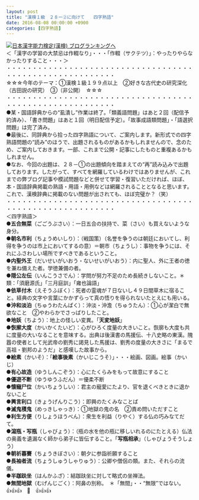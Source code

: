 ```yaml
---
layout: post
title: "漢検１級　２８ー②に向けて　　四字熟語"
date: 2016-08-08 00:00:00 +0900
categories: [四字熟語]
---
```


[![](/syuusyuu9701/assets/images/漢検１級-２８ー②に向けて-四字熟語-br_c_3028_1.gif)](http://blog.with2.net/link.php?1659096:3028 "日本漢字能力検定(漢検) ブログランキングへ")[日本漢字能力検定(漢検) ブログランキングへ](http://blog.with2.net/link.php?1659096:3028)  
＜「漢字の学習の大禁忌は作輟なり」・・・「作輟（サクテツ）」：やったりやらなかったりすること・・・＞  
・・・・・・・・・・・・・・・・・・・・・・・・・・・・・・・・・・・・・・・・・・・・・・・・・・・・・・・・・  
☆☆☆今年のテーマ：①漢検１級１９９点以上　②好きな古代史の研究深化（古田説の研究）　③（非公開）　☆☆☆　　  
・・・・・・・・・・・・・・・・・・・・・・・・・・・・・・・・・・・・・・・・・・・・・・・・・・・・・・・・・  
●某・国語辞典からの“虱潰し”作業は終了。「類義語問題」はあと２回（配信予約済み）、「書き問題」はあと１回（明日配信予定）。「故事成語類問題」・「語選択問題」は完了済み。  
●最後に、同辞典から拾った四字熟語について、ご案内します。新形式での四字熟語問題の“読み”のほうで、出題されるものがあるかもしれませんので、念のため、ご案内しておきます。一部、これまで公開・記事にしたものと重複あるかもしれません。  
●なお、今回の出題は、２８－①の出題傾向を踏まえての“再”読み込みで出題しております。したがって、すべてを網羅しているわけではありませんが、これまでの弊ブログ記事や模試問題などと併せて学習・復習いただければ、ほぼ、本・国語辞典掲載の熟語・用語・用例などは網羅されることとなると思います。これで、漢検辞典に掲載のない問題が出されても、ほぼ完璧か？（笑）  
・・・・・・・・・・・・・・・・・・・・・・・・・・・・・・・・・・・・・・・・・・・・・・・・・・・・・・・・・  
＜四字熟語＞  
●**五合無菜**（ごごうぶさい）：一日五合の扶持で、菜（さい）も買えないような身分。  
●**朝名市利**（ちょうめいしり）：（戦国策）（名誉を争うのは朝廷においてし、利得を争うのは市上においてするの意）＝朝市（ちょうし）：事物を争うには、それにふさわしい場所ですべきであるということ。  
●**内聖外王**（だいせいがいおう・ないせいがいおう）：内に聖人、外に王者の徳を兼ね備えた者。学徳兼備の者。  
●**隠公左伝**（いんこうさでん）：学問が努力不足のため長続きしないこと。＊類：「須磨源氏」「三月庭訓」「雍也論語」  
●**依草付木**（えそうふぼく）：死者の霊魂が７日ないし４９日間草木に宿ること。経典の文字や言葉にかかずらって真の悟りを得られないたとえにも用いる。  
●**沖和淡泊**（ちゅうわたんぱく）：沖淡・沖澹（ちゅうたん）：①心が潔白で無欲なこと　②やわらかでさっぱりしたこと。  
●**地妖**（ちよう）：地上の怪しい変異。「**天変地妖**」  
●**恢廓大度**（かいかくたいど）：心がひろく度量の大きいこと。恢廓も大度も共に度量の大いなることを意味する。出典は後漢書の馬援伝、十八史略の東漢。隗囂の使者として光武帝の劉秀に謁見した馬援は、劉秀の度量の大きさに「まるで高祖・劉邦のようだ」と感嘆した故事から。  
●**絵素**（かいそ）：「**絵事後素**（かいじこうそ）」・・・絵画、図画。絵事（かいじ）  
●**有心故造**（ゆうしんこぞう）：心にたくらみをもって故意にすること  
●**優遊不断**（ゆうゆうふだん）＝優柔不断  
●**懐寵尸位**（かいちょうしい）：君主の寵愛にたより、官を退くべきときに退かないこと  
●**興言利口**（きょうげんりこう）：即興のたくみなことば  
●**滅鬼積鬼**（めっきしゃっき）：①地獄の鬼の名　②責め問いただすこと  
●**利生方便**（りしょうほうべん）：衆生を利益（りやく）する仏の巧みなてだて。  
●**瀉瓶・写瓶**（しゃびょう）：（瓶の水を他の瓶に移しいれるのにたとえる）仏法の奥義を遺漏なく師から弟子に皆伝すること。「**写瓶相承**」（しゃびょうそうしょう）  
●**朝祈暮賽**（ちょうきぼさい）：朝夕に参詣祈願すること  
●**長袖者流**（ちょうしゅうしゃりゅう）：公卿や僧侶の類。また、それらの流儀。  
●**半跏趺坐**（はんかふざ）：結跏趺坐に対して略式の坐禅法。  
●**無間地獄**（むげんじごく）：阿鼻の別称。　＊「無間」・・“無限”ではない。  
👍👍👍　🐒　👍👍👍  